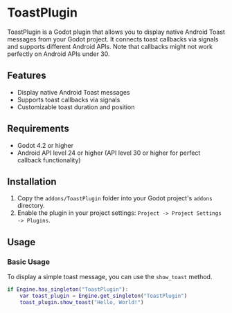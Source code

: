 # ToastPlugin

ToastPlugin is a Godot plugin that allows you to display native Android Toast messages from your Godot project. It connects toast callbacks via signals and supports different Android APIs. Note that callbacks might not work perfectly on Android APIs under 30.

## Features

- Display native Android Toast messages
- Supports toast callbacks via signals
- Customizable toast duration and position

## Requirements

- Godot 4.2 or higher
- Android API level 24 or higher (API level 30 or higher for perfect callback functionality)

## Installation

1. Copy the `addons/ToastPlugin` folder into your Godot project's `addons` directory.
2. Enable the plugin in your project settings: `Project -> Project Settings -> Plugins`.

## Usage

### Basic Usage

To display a simple toast message, you can use the `show_toast` method. 

```gd
if Engine.has_singleton("ToastPlugin"):
    var toast_plugin = Engine.get_singleton("ToastPlugin")
    toast_plugin.show_toast("Hello, World!")
